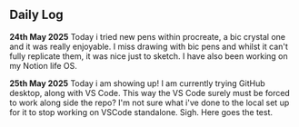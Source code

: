  ## Daily Log
 
 **24th May 2025**
Today i tried new pens within procreate, a bic crystal one and it was really enjoyable. I miss drawing with bic pens and whilst it can't fully replicate them, it was nice just to sketch. I have also been working on my Notion life OS. 

**25th May 2025**
Today i am showing up! I am currently trying GitHub desktop, along with VS Code. This way the VS Code surely must be forced to work along side the repo? I'm not sure what i've done to the local set up for it to stop working on VSCode standalone. Sigh. Here goes the test.
